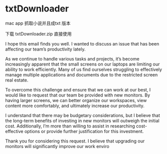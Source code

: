 # txtDownloader
mac app 抓取小说并且成txt 版本

下载 txtDownloader.zip 直接使用




I hope this email finds you well. I wanted to discuss an issue that has been affecting our team’s productivity lately.

As we continue to handle various tasks and projects, it’s become increasingly apparent that the small screens on our laptops are limiting our ability to work efficiently. Many of us find ourselves struggling to effectively manage multiple applications and documents due to the restricted screen real estate.

To overcome this challenge and ensure that we can work at our best, I would like to request that our team be provided with new monitors. By having larger screens, we can better organize our workspaces, view content more comfortably, and ultimately increase our productivity.

I understand that there may be budgetary considerations, but I believe that the long-term benefits of investing in new monitors will outweigh the initial cost. Additionally, I’m more than willing to assist in researching cost-effective options or provide further justification for this investment.

Thank you for considering this request. I believe that upgrading our monitors will significantly improve our work enviro